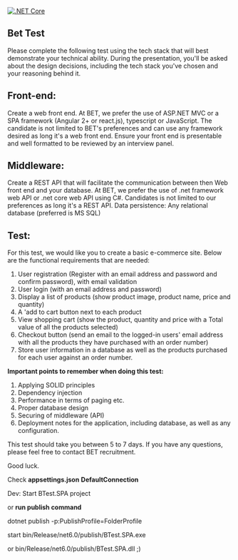 [![.NET Core](https://github.com/CanMehmetK/B-Test/workflows/.NET%20Core/badge.svg)](https://github.com/CanMehmetK/B-Test/actions)

## Bet Test 

Please complete the following test using the tech stack that will best demonstrate your technical
ability. During the presentation, you'll be asked about the design decisions, including the tech stack
you've chosen and your reasoning behind it.
## Front-end:
Create a web front end.
At BET, we prefer the use of ASP.NET MVC or a SPA framework (Angular 2+ or react.js), typescript or
JavaScript.
The candidate is not limited to BET's preferences and can use any framework desired as long it's a
web front end.
Ensure your front end is presentable and well formatted to be reviewed by an interview panel.
## Middleware:
Create a REST API that will facilitate the communication between then Web front end and your
database.
At BET, we prefer the use of .net framework web API or .net core web API using C#. Candidates is not
limited to our preferences as long it's a REST API.
Data persistence:
Any relational database (preferred is MS SQL)

## Test:
For this test, we would like you to create a basic e-commerce site. Below are the functional
requirements that are needed:
1. User registration (Register with an email address and password and confirm password),
with email validation
2. User login (with an email address and password)
3. Display a list of products (show product image, product name, price and quantity)
4. A 'add to cart button next to each product
5. View shopping cart (show the product, quantity and price with a Total value of all the
products selected)
6. Checkout button (send an email to the logged-in users' email address with all the
products they have purchased with an order number)
7. Store user information in a database as well as the products purchased for each user
against an order number.

**Important points to remember when doing this test:**
1. Applying SOLID principles
2. Dependency injection
3. Performance in terms of paging etc.
4. Proper database design
5. Securing of middleware (API)
6. Deployment notes for the application, including database, as well as any configuration.

This test should take you between 5 to 7 days. If you have any questions, please feel free to contact
BET recruitment.

Good luck.

Check **appsettings.json** **DefaultConnection**

Dev: Start BTest.SPA project

or **run publish command**

dotnet publish -p:PublishProfile=FolderProfile

start bin/Release/net6.0/publish/BTest.SPA.exe

or bin/Release/net6.0/publish/BTest.SPA.dll ;) 
